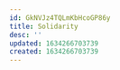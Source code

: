 ```yaml
---
id: GkNVJz4TQLmKbHcoGP86y
title: Solidarity
desc: ''
updated: 1634266703739
created: 1634266703739
---
```


